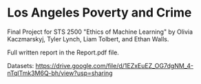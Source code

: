 # Los Angeles Poverty and Crime

Final Project for STS 2500 "Ethics of Machine Learning" by Olivia Kaczmarskyj, Tyler Lynch, Liam Tolbert, and Ethan Walls.

Full written report in the Report.pdf file.

Datasets: https://drive.google.com/file/d/1EZxEuEZ_OG7dgNM_4-nTqlTmk3M6Q-bh/view?usp=sharing
